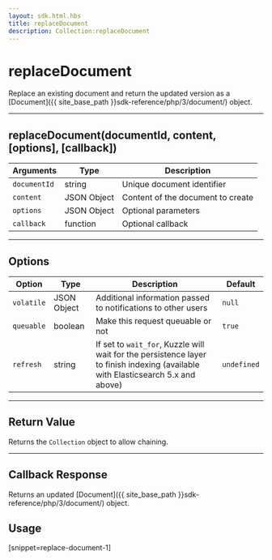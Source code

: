 ```yaml
---
layout: sdk.html.hbs
title: replaceDocument
description: Collection:replaceDocument
---
```

  

# replaceDocument
Replace an existing document and return the updated version as a [Document]({{ site_base_path }}sdk-reference/php/3/document/) object.

---

## replaceDocument(documentId, content, [options], [callback])

| Arguments | Type | Description |
|---------------|---------|----------------------------------------|
| ``documentId`` | string | Unique document identifier |
| ``content`` | JSON Object | Content of the document to create |
| ``options`` | JSON Object | Optional parameters |
| ``callback`` | function | Optional callback |

---

## Options

| Option | Type | Description | Default |
|---------------|---------|----------------------------------------|---------|
| ``volatile`` | JSON Object | Additional information passed to notifications to other users | ``null`` |
| ``queuable`` | boolean | Make this request queuable or not  | ``true`` |
| ``refresh`` | string | If set to ``wait_for``, Kuzzle will wait for the persistence layer to finish indexing (available with Elasticsearch 5.x and above) | ``undefined`` |

---

## Return Value

Returns the `Collection` object to allow chaining.

---

## Callback Response

Returns an updated [Document]({{ site_base_path }}sdk-reference/php/3/document/) object.

## Usage

[snippet=replace-document-1]
